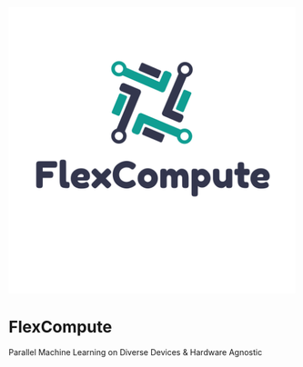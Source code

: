 ![Logo](1.svg)
# FlexCompute
 Parallel Machine Learning on Diverse Devices &amp; Hardware Agnostic 
